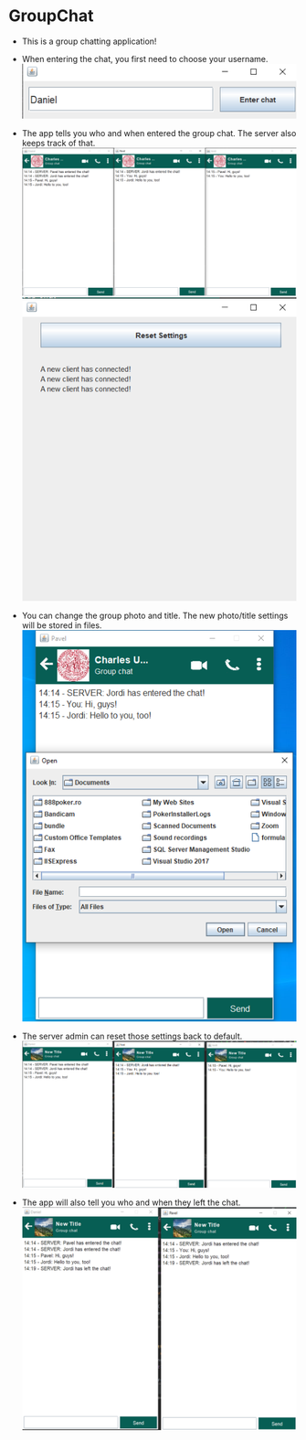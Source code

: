 # GroupChat

* This is a group chatting application!
* When entering the chat, you first need to choose your username.
 ![alt text](https://github.com/teomdn01/GroupChat/blob/master/readme-images/1.png?raw=true)

* The app tells you who and when entered the group chat. The server also keeps track of that.
![alt text](https://github.com/teomdn01/GroupChat/blob/master/readme-images/2.png?raw=true) ![alt text](https://github.com/teomdn01/GroupChat/blob/master/readme-images/6.png?raw=true)
* You can change the group photo and title. The new photo/title settings will be stored in files. 
![alt text](https://github.com/teomdn01/GroupChat/blob/master/readme-images/3.png?raw=true)
* The server admin can reset those settings back to default.
![alt text](https://github.com/teomdn01/GroupChat/blob/master/readme-images/4.png?raw=true)
* The app will also tell you who and when they left the chat.
![alt text](https://github.com/teomdn01/GroupChat/blob/master/readme-images/5.png?raw=true)
